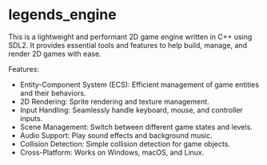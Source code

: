 # legends_engine
This is a lightweight and performant 2D game engine written in C++ using SDL2. It provides essential tools and features to help build, manage, and render 2D games with ease.

Features:

- Entity-Component System (ECS): Efficient management of game entities and their behaviors.
- 2D Rendering: Sprite rendering and texture management.
- Input Handling: Seamlessly handle keyboard, mouse, and controller inputs.
- Scene Management: Switch between different game states and levels.
- Audio Support: Play sound effects and background music.
- Collision Detection: Simple collision detection for game objects.
- Cross-Platform: Works on Windows, macOS, and Linux.
